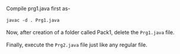 Compile prg1.java first as- <br/>
<br/>`javac -d . Prg1.java` <br/><br/>
Now, after creation of a folder called Pack1, delete the `Prg1.java` file.<br/>
<br/> Finally, execute the `Prg2.java` file just like any regular file.
